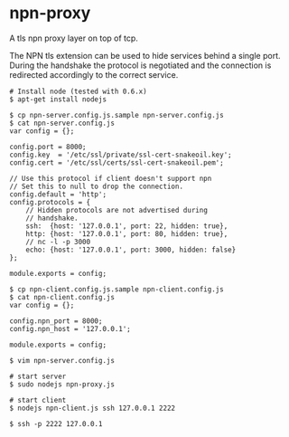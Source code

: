 npn-proxy
=========

A tls npn proxy layer on top of tcp.

The NPN tls extension can be used to hide services behind a single
port. During the handshake the protocol is negotiated and the connection
is redirected accordingly to the correct service.

    # Install node (tested with 0.6.x)
    $ apt-get install nodejs

    $ cp npn-server.config.js.sample npn-server.config.js
    $ cat npn-server.config.js
    var config = {};

    config.port = 8000;
    config.key  = '/etc/ssl/private/ssl-cert-snakeoil.key';
    config.cert = '/etc/ssl/certs/ssl-cert-snakeoil.pem';

    // Use this protocol if client doesn't support npn
    // Set this to null to drop the connection.
    config.default = 'http';
    config.protocols = {
        // Hidden protocols are not advertised during
        // handshake.
        ssh:  {host: '127.0.0.1', port: 22, hidden: true},
        http: {host: '127.0.0.1', port: 80, hidden: true},
        // nc -l -p 3000
        echo: {host: '127.0.0.1', port: 3000, hidden: false}
    };

    module.exports = config;

    $ cp npn-client.config.js.sample npn-client.config.js
    $ cat npn-client.config.js
    var config = {};

    config.npn_port = 8000;
    config.npn_host = '127.0.0.1';

    module.exports = config;

    $ vim npn-server.config.js

    # start server
    $ sudo nodejs npn-proxy.js

    # start client
    $ nodejs npn-client.js ssh 127.0.0.1 2222

    $ ssh -p 2222 127.0.0.1



